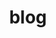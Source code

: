 ---
title: blog
layout: layouts/blogfeed.html
pagination:
    data: blog.categories.long
    size: 1
    alias: category
permalink: "{{ category.locale }}/blog/{{ category.key }}/index.html" 
---
